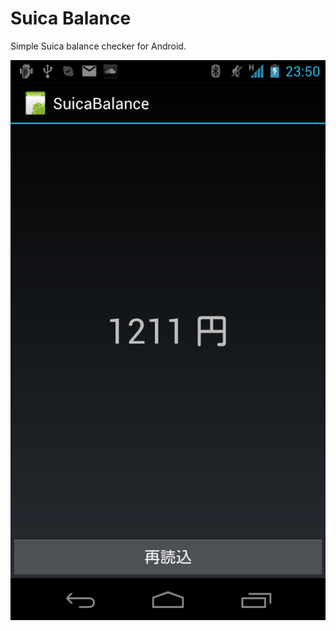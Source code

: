 # Suica Balance

Simple Suica balance checker for Android.

![](https://github.com/Atrac613/SuicaBalance-Android/raw/master/ScreenShot.png)
